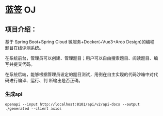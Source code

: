 # 蓝签 OJ

## 项目介绍：

基于 Spring Boot+Spring Cloud 微服务+Docker(+Vue3+Arco Design)的编程题目在线评测系统。

在系统前台，管理员可以创建、管理题目；用户可以自由搜索题目、阅读题目、编写并提交代码。

在系统后端，能够根据管理员设定的题目测试，用例在自主实现的代码沙箱中对代码进行编译、运行、判
断输出是否正确。

### 生成api
```node
openapi --input http://localhost:8101/api/v2/api-docs --output ./generated --client axios
```
